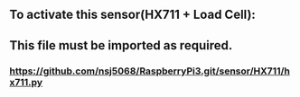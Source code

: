 ## To activate this sensor(HX711 + Load Cell):
## This file must be imported as required.

### <https://github.com/nsj5068/RaspberryPi3.git/sensor/HX711/hx711.py>


